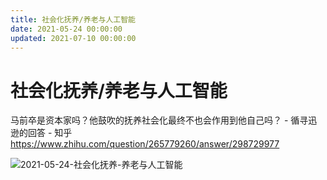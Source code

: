 ```yaml
---
title: 社会化抚养/养老与人工智能
date: 2021-05-24 00:00:00
updated: 2021-07-10 00:00:00
---
```


# 社会化抚养/养老与人工智能

马前卒是资本家吗？他鼓吹的抚养社会化最终不也会作用到他自己吗？ - 循寻迅逊的回答 - 知乎
https://www.zhihu.com/question/265779260/answer/298729977

![2021-05-24-社会化抚养-养老与人工智能](assets/2021-05-24-社会化抚养-养老与人工智能.jpeg)

